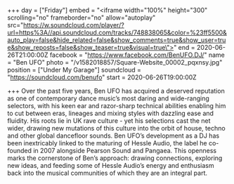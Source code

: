 +++
day = ["Friday"]
embed = "<iframe width=\"100%\" height=\"300\" scrolling=\"no\" frameborder=\"no\" allow=\"autoplay\" src=\"https://w.soundcloud.com/player/?url=https%3A//api.soundcloud.com/tracks/748838065&color=%23ff5500&auto_play=false&hide_related=false&show_comments=true&show_user=true&show_reposts=false&show_teaser=true&visual=true\"></iframe>"
end = 2020-06-26T21:00:00Z
facebook = "https://www.facebook.com/BenUFO.DJ/"
name = "Ben UFO"
photo = "/v1582018857/Square-Website_00002_pqxnsy.jpg"
position = ["Under My Garage"]
soundcloud = "https://soundcloud.com/benufo"
start = 2020-06-26T19:00:00Z

+++
Over the past five years, Ben UFO has acquired a deserved reputation as one of contemporary dance music’s most daring and wide-ranging selectors, with his keen ear and razor-sharp technical abilities enabling him to cut between eras, lineages and mixing styles with dazzling ease and fluidity. His roots lie in UK rave culture - yet his selections cast the net wider, drawing new mutations of this culture into the orbit of house, techno and other global dancefloor sounds. Ben UFO’s development as a DJ has been inextricably linked to the maturing of Hessle Audio, the label he co-founded in 2007 alongside Pearson Sound and Pangaea. This openness marks the cornerstone of Ben’s approach: drawing connections, exploring new ideas, and feeding some of Hessle Audio’s energy and enthusiasm back into the musical communities of which they are an integral part.